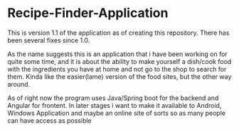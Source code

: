 # Recipe-Finder-Application

This is version 1.1 of the application as of creating this repository.
There has been several fixes since 1.0.

As the name suggests this is an application that i have been working on for quite some time, and 
it is about the ability to make yourself a dish/cook food with the ingredients you have at home
and not go to the shop to search for them. Kinda like the easier(lame) version of the food sites,
but the other way around.

As of right now the program uses Java/Spring boot for the backend and Angular for frontent.
In later stages i want to make it available to Android, Windows Application and maybe
an online site of sorts so as many people can have access as possible
